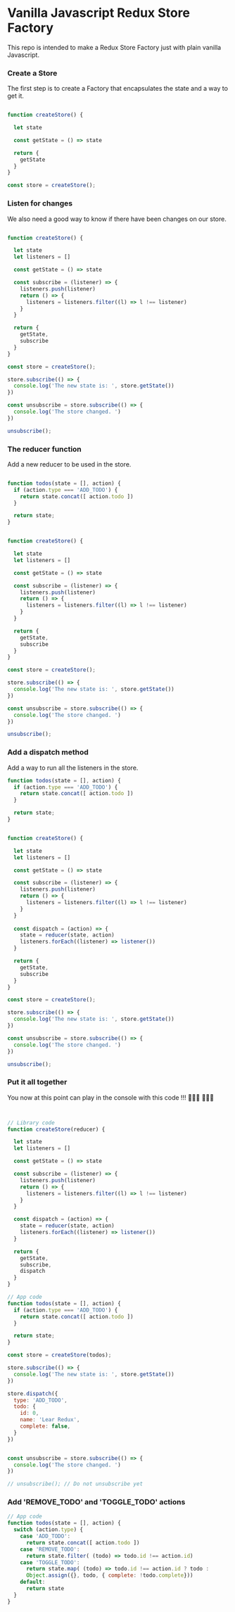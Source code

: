 # Vanilla Javascript Redux Store Factory

This repo is intended to make a Redux Store Factory just with plain vanilla Javascript.

### Create a Store

The first step is to create a Factory that encapsulates the state and a way to get it. 

```javascript

function createStore() {

  let state

  const getState = () => state

  return {
    getState
  }
}

const store = createStore();

```

### Listen for changes

We also need a good way to know if there have been changes on our store.

```javascript

function createStore() {

  let state
  let listeners = []

  const getState = () => state

  const subscribe = (listener) => {
    listeners.push(listener)
    return () => {
      listeners = listeners.filter((l) => l !== listener)
    }
  }

  return {
    getState,
    subscribe
  }
}

const store = createStore();

store.subscribe(() => {
  console.log('The new state is: ', store.getState())
})

const unsubscribe = store.subscribe(() => {
  console.log('The store changed. ')
})

unsubscribe();


```

### The reducer function

Add a new reducer to be used in the store.

```javascript

function todos(state = [], action) {
  if (action.type === 'ADD_TODO') {
    return state.concat([ action.todo ])
  }

  return state;
}


function createStore() {

  let state
  let listeners = []

  const getState = () => state

  const subscribe = (listener) => {
    listeners.push(listener)
    return () => {
      listeners = listeners.filter((l) => l !== listener)
    }
  }

  return {
    getState,
    subscribe
  }
}

const store = createStore();

store.subscribe(() => {
  console.log('The new state is: ', store.getState())
})

const unsubscribe = store.subscribe(() => {
  console.log('The store changed. ')
})

unsubscribe();


```

### Add a dispatch method

Add a way to run all the listeners in the store.

```javascript
function todos(state = [], action) {
  if (action.type === 'ADD_TODO') {
    return state.concat([ action.todo ])
  }

  return state;
}


function createStore() {

  let state
  let listeners = []

  const getState = () => state

  const subscribe = (listener) => {
    listeners.push(listener)
    return () => {
      listeners = listeners.filter((l) => l !== listener)
    }
  }
  
  const dispatch = (action) => {
    state = reducer(state, action)
    listeners.forEach((listener) => listener())
  }

  return {
    getState,
    subscribe
  }
}

const store = createStore();

store.subscribe(() => {
  console.log('The new state is: ', store.getState())
})

const unsubscribe = store.subscribe(() => {
  console.log('The store changed. ')
})

unsubscribe();

```

### Put it all together

You now at this point can play in the console with this code !!! 👩🏽‍💻 👨🏽‍💻 

```javascript


// Library code
function createStore(reducer) {

  let state
  let listeners = []

  const getState = () => state

  const subscribe = (listener) => {
    listeners.push(listener)
    return () => {
      listeners = listeners.filter((l) => l !== listener)
    }
  }

  const dispatch = (action) => {
    state = reducer(state, action)
    listeners.forEach((listener) => listener())
  }

  return {
    getState,
    subscribe,
    dispatch
  }
}

// App code
function todos(state = [], action) {
  if (action.type === 'ADD_TODO') {
    return state.concat([ action.todo ])
  }

  return state;
}

const store = createStore(todos);

store.subscribe(() => {
  console.log('The new state is: ', store.getState())
})

store.dispatch({
  type: 'ADD_TODO',
  todo: {
    id: 0, 
    name: 'Lear Redux',
    complete: false,
  }
})


const unsubscribe = store.subscribe(() => {
  console.log('The store changed. ')
})

// unsubscribe(); // Do not unsubscribe yet

```

### Add 'REMOVE_TODO' and 'TOGGLE_TODO' actions

```javascript
// App code
function todos(state = [], action) {
  switch (action.type) {
    case 'ADD_TODO':
      return state.concat([ action.todo ])
    case 'REMOVE_TODO':
      return state.filter( (todo) => todo.id !== action.id)
    case 'TOGGLE_TODO': 
      return state.map( (todo) => todo.id !== action.id ? todo :
      Object.assign({}, todo, { complete: !todo.complete}))
    default: 
      return state
  }
}
```




